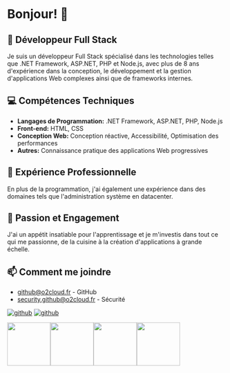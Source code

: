# Bonjour! 👋

## 💼 Développeur Full Stack

Je suis un développeur Full Stack spécialisé dans les technologies telles que .NET Framework, ASP.NET, PHP et Node.js, avec plus de 8 ans d'expérience dans la conception, le développement et la gestion d'applications Web complexes ainsi que de frameworks internes.

## 💻 Compétences Techniques

- **Langages de Programmation:** .NET Framework, ASP.NET, PHP, Node.js
- **Front-end:** HTML, CSS
- **Conception Web:** Conception réactive, Accessibilité, Optimisation des performances
- **Autres:** Connaissance pratique des applications Web progressives

## 🔭 Expérience Professionnelle

En plus de la programmation, j'ai également une expérience dans des domaines tels que l'administration système en datacenter.

## 🌱 Passion et Engagement

J'ai un appétit insatiable pour l'apprentissage et je m'investis dans tout ce qui me passionne, de la cuisine à la création d'applications à grande échelle.

## 📫 Comment me joindre
- [github@o2cloud.fr](mailto:github@o2cloud.fr) - GitHub  
- [security.github@o2cloud.fr](mailto:security.github@o2cloud.fr) - Sécurité

[![github](https://img.icons8.com/color/2x/github--v1.png)](https://github.com/o2cloud-fr)
[![github](https://upload.wikimedia.org/wikipedia/fr/thumb/9/98/Discord_logo.svg/1024px-Discord_logo.svg.png)](https://discord.gg/J5rFPYkwVp)


<div style="display: flex;">
    <img src="https://o2cloud.fr/logo/o2Cloud.png" width="100" height="100">
    <img src="https://i.imgur.com/BJprFqG.png" width="100" height="100">
    <img src="https://i.imgur.com/nZSjHgx.png" width="100" height="100">
    <img src="https://i.imgur.com/O6Mjqlq.png" width="100" height="100">
</div>
